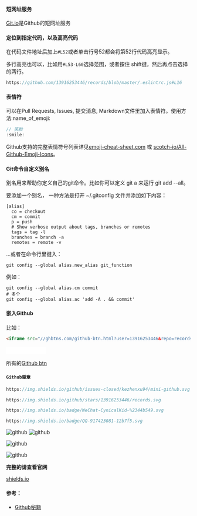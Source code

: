 #### 短网址服务

[Git.io](https://git.io/)是Github的短网址服务

#### 定位到指定代码，以及高亮代码

在代码文件地址后加上`#L52`或者单击行号52都会将第52行代码高亮显示。

多行高亮也可以，比如用`#L53-L60`选择范围，或者按住 shift键，然后再点击选择的两行。

```javascript
https://github.com/13916253446/records/blob/master/.eslintrc.js#L16
```

#### 表情符

可以在Pull Requests, Issues, 提交消息, Markdown文件里加入表情符。使用方法:name_of_emoji:

```javascript
// 笑脸
:smile:
```

Github支持的完整表情符号列表详见[emoji-cheat-sheet.com](https://www.webfx.com/tools/emoji-cheat-sheet/) 或 [scotch-io/All-Github-Emoji-Icons](https://github.com/scotch-io/All-Github-Emoji-Icons)。


#### Git命令自定义别名
别名用来帮助你定义自己的git命令。比如你可以定义 git a 来运行 git add --all。

要添加一个别名， 一种方法是打开 ~/.gitconfig 文件并添加如下内容：

```config
[alias]
  co = checkout
  cm = commit
  p = push
  # Show verbose output about tags, branches or remotes
  tags = tag -l
  branches = branch -a
  remotes = remote -v
```

...或者在命令行里键入：

```shell
git config --global alias.new_alias git_function
```

例如：

```shell
git config --global alias.cm commit
# 多个
git config --global alias.ac 'add -A . && commit'
```

#### 嵌入Github

比如：
```HTML
<iframe src="//ghbtns.com/github-btn.html?user=13916253446&repo=records&type=watch&count=true" allowtransparency="true" frameborder="0" scrolling="0" width="110" height="20"></iframe>
```

<iframe src="//ghbtns.com/github-btn.html?user=13916253446&repo=records&type=watch&count=true" allowtransparency="true" frameborder="0" scrolling="0" width="110" height="20" style="height:20px;"></iframe>

所有的[Github btn](https://ghbtns.com/)

#### `Github徽章`

```javascript
https://img.shields.io/github/issues-closed/kezhenxu94/mini-github.svg

https://img.shields.io/github/stars/13916253446/records.svg

https://img.shields.io/badge/WeChat-CynicalKid-%2344b549.svg

https://img.shields.io/badge/QQ-917423081-12b7f5.svg
```

![github](https://img.shields.io/github/issues-closed/13916253446/records.svg)
![github](https://img.shields.io/github/stars/13916253446/records.svg)

![github](https://img.shields.io/badge/WeChat-CynicalKid-%2344b549.svg)

![github](https://img.shields.io/badge/QQ-917423081-12b7f5.svg)

**完整的请查看官网**

[shields.io](https://shields.io/category/license)
#### 参考：

- [Github秘籍](https://snowdream86.gitbooks.io/github-cheat-sheet/content/zh/index.html#%E8%B0%83%E6%95%B4tab%E5%AD%97%E7%AC%A6%E6%89%80%E4%BB%A3%E8%A1%A8%E7%9A%84%E7%A9%BA%E6%A0%BC%E6%95%B0)